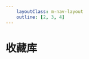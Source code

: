 ```yaml
---
    layoutClass: m-nav-layout
    outline: [2, 3, 4]
---
```

<script setup>
import LibList from "./components/lib-list.vue"
import { LIB_LIST } from "./data"
</script>

# 收藏库

<div class="m-nav-layout">
    <lib-list v-for="item in LIB_LIST" :key="item.title" v-bind="item"></lib-list>
</div>


